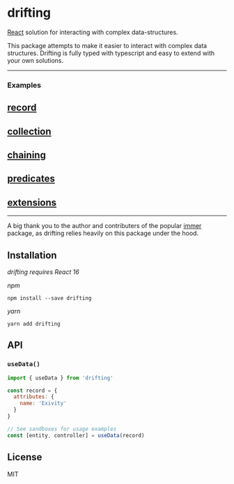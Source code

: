 drifting
=============

[React](https://reactjs.org/) solution for interacting with complex data-structures.

This package attempts to make it easier to interact with complex data structures. 
Drifting is fully typed with typescript and easy to extend with your own solutions.

---
### Examples

## [record](https://codesandbox.io/s/drifting-v106-record-demo-qwk2x)
## [collection](https://codesandbox.io/s/drifting-v106-collection-demo-60ztq)
## [chaining](https://codesandbox.io/s/drifting-v106-chaining-demo-bzjk8)
## [predicates](https://codesandbox.io/s/drifting-v106-predicates-demo-0reu3)
## [extensions](https://codesandbox.io/s/drifting-v106-extensions-demo-q33oz)

---

A big thank you to the author and contributers of the popular
[immer](https://github.com/immerjs/immer) package, as
drifting relies heavily on this package under the hood.

Installation
------------

_drifting requires React 16_

_npm_

```
npm install --save drifting
```

_yarn_

```
yarn add drifting
```

API
---

### `useData()`

```jsx
import { useData } from 'drifting'

const record = {
  attributes: {
    name: 'Exivity' 
  }
}

// See sandboxes for usage examples
const [entity, controller] = useData(record)

```

License
-------

MIT
